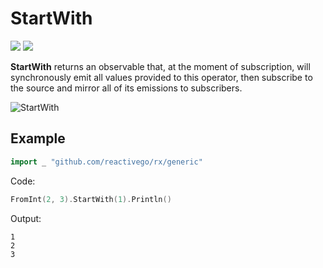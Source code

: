 # StartWith

[![](../../../assets/godev.svg?raw=true)](https://pkg.go.dev/github.com/reactivego/rx/test/StartWith#section-documentation)
[![](../../../assets/rx.svg?raw=true)](http://reactivex.io/documentation/operators/startwith.html)

**StartWith** returns an observable that, at the moment of subscription, will
synchronously emit all values provided to this operator, then subscribe to
the source and mirror all of its emissions to subscribers.

![StartWith](../../../assets/StartWith.svg?raw=true)

## Example
```go
import _ "github.com/reactivego/rx/generic"
```
Code:
```go
FromInt(2, 3).StartWith(1).Println()
```
Output:
```
1
2
3
```
